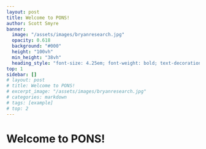 ```yaml
---
layout: post
title: Welcome to PONS!
author: Scott Smyre
banner:
  image: "/assets/images/bryanresearch.jpg"
  opacity: 0.618
  background: "#000"
  height: "100vh"
  min_height: "38vh"
  heading_style: "font-size: 4.25em; font-weight: bold; text-decoration: underline"
top: 1
sidebar: []
# layout: post
# title: Welcome to PONS!
# excerpt_image: "/assets/images/bryanresearch.jpg"
# categories: markdown
# tags: [example]
# top: 2
---
```

 # Welcome to PONS!
  
